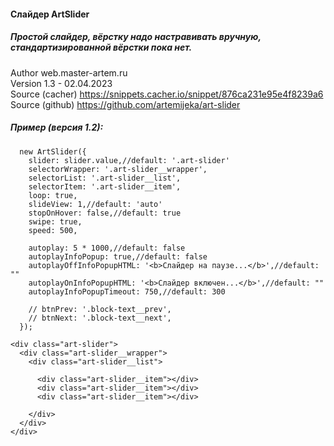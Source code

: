 #### Слайдер ArtSlider
##### Простой слайдер, вёрстку надо настравивать вручную, стандартизированной вёрстки пока нет.
Author web.master-artem.ru   
Version 1.3 - 02.04.2023   
Source (cacher) https://snippets.cacher.io/snippet/876ca231e95e4f8239a6   
Source (github) https://github.com/artemijeka/art-slider   



##### Пример (версия 1.2):
```
  new ArtSlider({
    slider: slider.value,//default: '.art-slider'
    selectorWrapper: '.art-slider__wrapper',
    selectorList: '.art-slider__list',
    selectorItem: '.art-slider__item',
    loop: true,
    slideView: 1,//default: 'auto'
    stopOnHover: false,//default: true 
    swipe: true,
    speed: 500,

    autoplay: 5 * 1000,//default: false
    autoplayInfoPopup: true,//default: false
    autoplayOffInfoPopupHTML: '<b>Слайдер на паузе...</b>',//default: ""
    autoplayOnInfoPopupHTML: '<b>Слайдер включен...</b>',//default: ""
    autoplayInfoPopupTimeout: 750,//default: 300

    // btnPrev: '.block-text__prev',
    // btnNext: '.block-text__next',
  });
```

```
<div class="art-slider">
  <div class="art-slider__wrapper">
    <div class="art-slider__list">

      <div class="art-slider__item"></div>
      <div class="art-slider__item"></div>
      <div class="art-slider__item"></div>

    </div>
  </div>
</div>
```